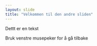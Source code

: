 ```yaml
---
layout: slide
title: "Velkommen til den andre sliden"
---
```

Dettt er en tekst

Bruk venstre musepeker for å gå tilbake
